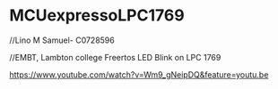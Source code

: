 #  MCUexpressoLPC1769

//Lino M Samuel- C0728596


//EMBT, Lambton college
Freertos LED Blink on LPC 1769



https://www.youtube.com/watch?v=Wm9_gNeipDQ&feature=youtu.be



